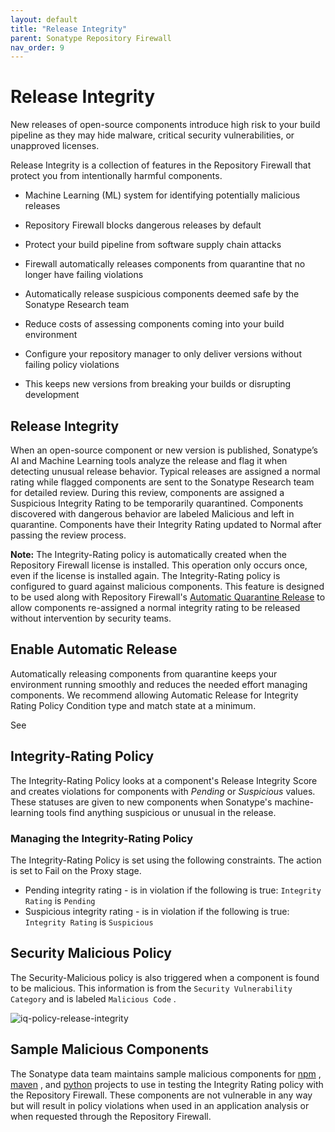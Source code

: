 ```yaml
---
layout: default
title: "Release Integrity"
parent: Sonatype Repository Firewall
nav_order: 9
---
```


# Release Integrity

New releases of open-source components introduce high risk to your build pipeline as they may hide malware, critical security vulnerabilities, or unapproved licenses.

Release Integrity is a collection of features in the Repository Firewall that protect you from intentionally harmful components.

- Machine Learning (ML) system for identifying potentially malicious releases
- Repository Firewall blocks dangerous releases by default
- Protect your build pipeline from software supply chain attacks

- Firewall automatically releases components from quarantine that no longer have failing violations
- Automatically release suspicious components deemed safe by the Sonatype Research team
- Reduce costs of assessing components coming into your build environment

- Configure your repository manager to only deliver versions without failing policy violations
- This keeps new versions from breaking your builds or disrupting development

## Release Integrity

When an open-source component or new version is published, Sonatype’s AI and Machine Learning tools analyze the release and flag it when detecting unusual release behavior. Typical releases are assigned a normal rating while flagged components are sent to the Sonatype Research team for detailed review. During this review, components are assigned a Suspicious Integrity Rating to be temporarily quarantined. Components discovered with dangerous behavior are labeled Malicious and left in quarantine. Components have their Integrity Rating updated to Normal after passing the review process.

**Note:** The Integrity-Rating policy is automatically created when the Repository Firewall license is installed. This operation only occurs once, even if the license is installed again. The Integrity-Rating policy is configured to guard against malicious components. This feature is designed to be used along with Repository Firewall's [Automatic Quarantine Release](#UUID-fce7cb93-a2a2-7970-ac89-97dc14c9e891) to allow components re-assigned a normal integrity rating to be released without intervention by security teams.

## Enable Automatic Release

Automatically releasing components from quarantine keeps your environment running smoothly and reduces the needed effort managing components. We recommend allowing Automatic Release for Integrity Rating Policy Condition type and match state at a minimum.

See

## Integrity-Rating Policy

The Integrity-Rating Policy looks at a component's Release Integrity Score and creates violations for components with *Pending* or *Suspicious* values. These statuses are given to new components when Sonatype's machine-learning tools find anything suspicious or unusual in the release.

### Managing the Integrity-Rating Policy

The Integrity-Rating Policy is set using the following constraints. The action is set to Fail on the Proxy stage.

- Pending integrity rating - is in violation if the following is true: `Integrity Rating` is `Pending`
- Suspicious integrity rating - is in violation if the following is true: `Integrity Rating` is `Suspicious`

## Security Malicious Policy

The Security-Malicious policy is also triggered when a component is found to be malicious. This information is from the `Security Vulnerability Category` and is labeled `Malicious Code` .

![iq-policy-release-integrity](/docs-at-surgery-poc/assets/images/uuid-9f4dcb0e-de2e-1bb3-2eb7-6d280ef8f5db.png)

## Sample Malicious Components

The Sonatype data team maintains sample malicious components for [npm](https://www.npmjs.com/package/@sonatype/policy-demo) , [maven](https://central.sonatype.com/artifact/org.sonatype/maven-policy-demo/1.0.0) , and [python](https://pypi.org/project/python-policy-demo/) projects to use in testing the Integrity Rating policy with the Repository Firewall. These components are not vulnerable in any way but will result in policy violations when used in an application analysis or when requested through the Repository Firewall.
